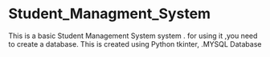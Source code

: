 # Student_Managment_System
This is a basic Student Management System system . for using it ,you need to create a database. This  is created using  Python tkinter, .MYSQL Database
